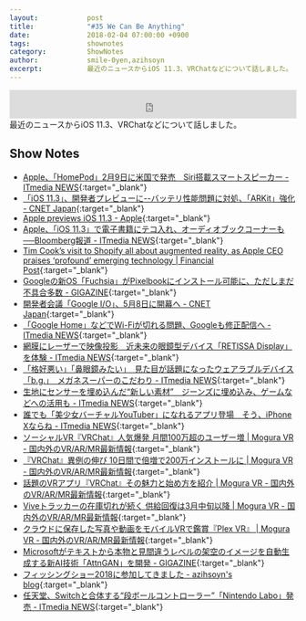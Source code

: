 ```yaml
---
layout:            post
title:             "#35 We Can Be Anything"
date:              2018-02-04 07:00:00 +0900
tags:              shownotes
category:          ShowNotes
author:            smile-0yen,azihsoyn
excerpt:           最近のニュースからiOS 11.3、VRChatなどについて話しました。
---
```

<iframe width="100%" height="50" scrolling="no" frameborder="no" src="https://w.soundcloud.com/player/?url=https%3A//api.soundcloud.com/tracks/394065399&amp;auto_play=false&amp;hide_related=false&amp;show_user=true&amp;show_reposts=false&amp;visual=false&amp;show_artwork=false&amp;default_height=75"></iframe>
最近のニュースからiOS 11.3、VRChatなどについて話しました。

## Show Notes
- [Apple、「HomePod」2月9日に米国で発売　Siri搭載スマートスピーカー \- ITmedia NEWS](http://www.itmedia.co.jp/news/articles/1801/24/news048.html){:target="_blank"}
- [「iOS 11\.3」、開発者プレビューに\-\-バッテリ性能問題に対処、「ARKit」強化 \- CNET Japan](https://m.japan.cnet.com/amp/story/35113664/){:target="_blank"}
- [Apple previews iOS 11\.3 \- Apple](https://www.apple.com/newsroom/2018/01/apple-previews-ios-11-3/){:target="_blank"}
- [Apple、「iOS 11\.3」で電子書籍にテコ入れ、オーディオブックコーナーも──Bloomberg報道 \- ITmedia NEWS](http://www.itmedia.co.jp/news/articles/1801/26/news045.html){:target="_blank"}
-  [Tim Cook’s visit to Shopify all about augmented reality, as Apple CEO praises ‘profound’ emerging technology \| Financial Post](http://business.financialpost.com/technology/apple-ceo-tim-cook-shopify-augmented-reality){:target="_blank"}
- [Googleの新OS「Fuchsia」がPixelbookにインストール可能に、ただしまだ不具合多数 \- GIGAZINE](http://gigazine.net/news/20180119-google-fuchsia-os/){:target="_blank"}
- [開発者会議「Google I/O」、5月8日に開幕へ \- CNET Japan](https://japan.cnet.com/article/35113665/){:target="_blank"}
- [「Google Home」などでWi\-Fiが切れる問題、Googleも修正配信へ \- ITmedia NEWS](http://www.itmedia.co.jp/news/articles/1801/18/news051.html){:target="_blank"}
- [網膜にレーザーで映像投影　近未来の眼鏡型デバイス「RETISSA Display」を体験 \- ITmedia NEWS](http://www.itmedia.co.jp/news/articles/1801/18/news106.html){:target="_blank"}
- [「格好悪い」「鼻眼鏡みたい」　見た目が話題になったウェアラブルデバイス「b\.g\.」　メガネスーパーのこだわり \- ITmedia NEWS](http://www.itmedia.co.jp/news/articles/1801/17/news126.html){:target="_blank"}
- [生地にセンサーを埋め込んだ“新しい素材”　ジーンズに埋め込み、ゲームなどへの活用も \- ITmedia NEWS](http://www.itmedia.co.jp/news/articles/1801/18/news121.html){:target="_blank"}
- [誰でも「美少女バーチャルYouTuber」になれるアプリ登場　そう、iPhone Xならね \- ITmedia NEWS](http://www.itmedia.co.jp/news/articles/1801/12/news074.html){:target="_blank"}
- [ソーシャルVR『VRChat』人気爆発 月間100万超のユーザー増 \| Mogura VR \- 国内外のVR/AR/MR最新情報](http://www.moguravr.com/vrchat-4/){:target="_blank"}
- [『VRChat』異例の伸び 10日間で倍増で200万インストールに \| Mogura VR \- 国内外のVR/AR/MR最新情報](http://www.moguravr.com/vrchat-5/){:target="_blank"}
- [話題のVRアプリ『VRChat』その魅力と始め方を紹介 \| Mogura VR \- 国内外のVR/AR/MR最新情報](http://www.moguravr.com/vrchat-6/){:target="_blank"}
- [Viveトラッカーの在庫切れが続く 供給回復は3月中旬以降 \| Mogura VR \- 国内外のVR/AR/MR最新情報](http://www.moguravr.com/vive-tracker-out-of-stock/){:target="_blank"}
- [クラウドに保存した写真や動画をモバイルVRで鑑賞『Plex VR』 \| Mogura VR \- 国内外のVR/AR/MR最新情報](http://www.moguravr.com/plex-vr-daydream/){:target="_blank"}
- [Microsoftがテキストから本物と見間違うレベルの架空のイメージを自動生成する新AI技術「AttnGAN」を開発 \- GIGAZINE](https://gigazine.net/news/20180119-microsoft-attngan/){:target="_blank"}
- [フィッシングショー2018に参加してきました \- azihsoyn's blog](http://azihsoyn.hatenablog.com/entry/fishingshow_2018){:target="_blank"}
- [任天堂、Switchと合体する“段ボールコントローラー”「Nintendo Labo」発売 \- ITmedia NEWS](http://www.itmedia.co.jp/news/articles/1801/18/news053.html){:target="_blank"}
